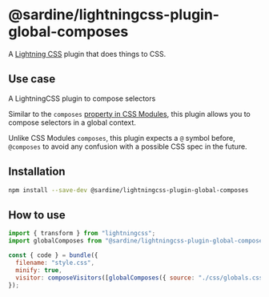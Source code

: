 # @sardine/lightningcss-plugin-global-composes

A [Lightning CSS](https://lightningcss.dev/) plugin that does things to CSS.

## Use case

A LightningCSS plugin to compose selectors

Similar to the `composes` [property in CSS Modules](https://github.com/css-modules/css-modules/blob/master/docs/composition.md), this plugin allows you to compose selectors in a global context.

Unlike CSS Modules `composes`, this plugin expects a `@` symbol before, `@composes` to avoid any confusion with a possible CSS spec in the future.

## Installation

```bash
npm install --save-dev @sardine/lightningcss-plugin-global-composes
```

## How to use

```js
import { transform } from "lightningcss";
import globalComposes from "@sardine/lightningcss-plugin-global-composes";

const { code } = bundle({
  filename: "style.css",
  minify: true,
  visitor: composeVisitors([globalComposes({ source: "./css/globals.css" })]),
});
```
